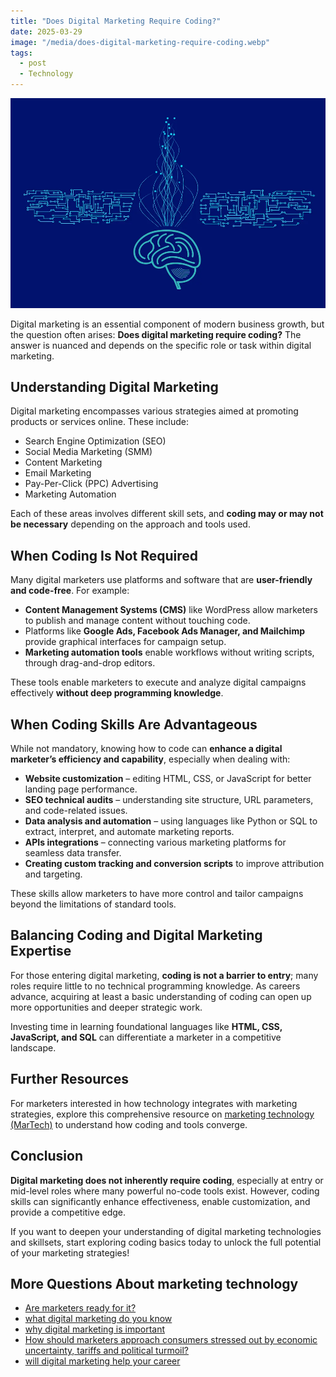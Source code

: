 ```yaml
---
title: "Does Digital Marketing Require Coding?"
date: 2025-03-29
image: "/media/does-digital-marketing-require-coding.webp"
tags:
  - post
  - Technology
---
```


![Does Digital Marketing Require Coding?](/media/does-digital-marketing-require-coding.webp)

Digital marketing is an essential component of modern business growth, but the question often arises: **Does digital marketing require coding?** The answer is nuanced and depends on the specific role or task within digital marketing.

## Understanding Digital Marketing

Digital marketing encompasses various strategies aimed at promoting products or services online. These include:

- Search Engine Optimization (SEO)
- Social Media Marketing (SMM)
- Content Marketing
- Email Marketing
- Pay-Per-Click (PPC) Advertising
- Marketing Automation

Each of these areas involves different skill sets, and **coding may or may not be necessary** depending on the approach and tools used.

## When Coding Is Not Required

Many digital marketers use platforms and software that are **user-friendly and code-free**. For example:

- **Content Management Systems (CMS)** like WordPress allow marketers to publish and manage content without touching code.
- Platforms like **Google Ads, Facebook Ads Manager, and Mailchimp** provide graphical interfaces for campaign setup.
- **Marketing automation tools** enable workflows without writing scripts, through drag-and-drop editors.

These tools enable marketers to execute and analyze digital campaigns effectively **without deep programming knowledge**.

## When Coding Skills Are Advantageous

While not mandatory, knowing how to code can **enhance a digital marketer’s efficiency and capability**, especially when dealing with:

- **Website customization** – editing HTML, CSS, or JavaScript for better landing page performance.
- **SEO technical audits** – understanding site structure, URL parameters, and code-related issues.
- **Data analysis and automation** – using languages like Python or SQL to extract, interpret, and automate marketing reports.
- **APIs integrations** – connecting various marketing platforms for seamless data transfer.
- **Creating custom tracking and conversion scripts** to improve attribution and targeting.

These skills allow marketers to have more control and tailor campaigns beyond the limitations of standard tools.

## Balancing Coding and Digital Marketing Expertise

For those entering digital marketing, **coding is not a barrier to entry**; many roles require little to no technical programming knowledge. As careers advance, acquiring at least a basic understanding of coding can open up more opportunities and deeper strategic work.

Investing time in learning foundational languages like **HTML, CSS, JavaScript, and SQL** can differentiate a marketer in a competitive landscape.

## Further Resources

For marketers interested in how technology integrates with marketing strategies, explore this comprehensive resource on [marketing technology (MarTech)](https://marketer.it.com/posts/martech) to understand how coding and tools converge.

## Conclusion

**Digital marketing does not inherently require coding**, especially at entry or mid-level roles where many powerful no-code tools exist. However, coding skills can significantly enhance effectiveness, enable customization, and provide a competitive edge.

If you want to deepen your understanding of digital marketing technologies and skillsets, start exploring coding basics today to unlock the full potential of your marketing strategies!

## More Questions About marketing technology

- [Are marketers ready for it?](/posts/are-marketers-ready-for-it)
- [what digital marketing do you know](/posts/what-digital-marketing-do-you-know)
- [why digital marketing is important](/posts/why-digital-marketing-is-important)
- [How should marketers approach consumers stressed out by economic uncertainty, tariffs and political turmoil?](/posts/how-should-marketers-approach-consumers-stressed-o)
- [will digital marketing help your career](/posts/will-digital-marketing-help-your-career)
